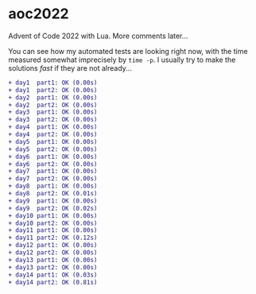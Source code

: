 # aoc2022

Advent of Code 2022 with Lua. More comments later...

You can see how my automated tests are looking right now, with the time measured somewhat imprecisely by `time -p`. I usually try to make the solutions _fast_ if they are not already...

```diff
+ day1	part1: OK (0.00s)
+ day1	part2: OK (0.00s)
+ day2	part1: OK (0.00s)
+ day2	part2: OK (0.00s)
+ day3	part1: OK (0.00s)
+ day3	part2: OK (0.00s)
+ day4	part1: OK (0.00s)
+ day4	part2: OK (0.00s)
+ day5	part1: OK (0.00s)
+ day5	part2: OK (0.00s)
+ day6	part1: OK (0.00s)
+ day6	part2: OK (0.00s)
+ day7	part1: OK (0.00s)
+ day7	part2: OK (0.00s)
+ day8	part1: OK (0.00s)
+ day8	part2: OK (0.01s)
+ day9	part1: OK (0.00s)
+ day9	part2: OK (0.02s)
+ day10	part1: OK (0.00s)
+ day10	part2: OK (0.00s)
+ day11	part1: OK (0.00s)
+ day11	part2: OK (0.12s)
+ day12	part1: OK (0.00s)
+ day12	part2: OK (0.00s)
+ day13	part1: OK (0.00s)
+ day13	part2: OK (0.00s)
+ day14	part1: OK (0.03s)
+ day14	part2: OK (0.81s)
```
